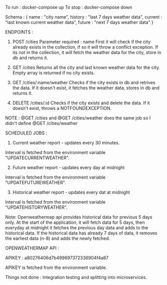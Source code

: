 To run : docker-compose up
To stop : docker-compose down

Schema : {
  name : "city name",
  history : "last 7 days weather data",
  current : "last known current weather data",
  future : "next 7 days weather data"
}

ENDPOINTS :

1. POST /cities
  Parameter required : name
  First it will check if the city already exists in the collection, if so it will throw a conflict exception.
  If its not in the collection, it will fetch the weather data for the city, store in db and returns it.

2. GET /cities
  Returns all the city and last known weather data for the city. Empty array is returned if no city exists.

3. GET /cities/:name/weather
  Checks if the city exists in db and retrives the data. If it doesn't exist, it fetches the weather data, stores in db and returns it.

4. DELETE /cities/:id
  Checks if the city exists and delete the data. If it doesn't exist, throws a NOTFOUNDEXCEPTION.

  NOTE : @GET /cities and @GET /cities/weather does the same job so I didn't define @GET /cities/weather

SCHEDULED JOBS : 

1. Current weather report - updates every 30 minutes.

  Interval is fetched from the environment variable "UPDATECURRENTWEATHER".

2. Future weather report - updates every day at midnight

  Interval is fetched from the environment variable "UPDATEFUTUREWEATHER".

3. Historical weather report - updates every dat at midnight

  Interval is fetched from the environment variable "UPDATEHISTORYWEATHER".

  Note: Openweathermap api provides historical data for previous 5 days only. 
        At the start of the application, it will fetch data for 5 days, then everyday at midnight it fetches the
        previous day data and adds to the historical data. If the historical data has already 7 days of data, it removes the earliest data (n-8) and adds the newly fetched.

OPENWEATHERMAP API :

APIKEY : a80276406d7b499697372336904f4a87

APIKEY is fetched from the environment variable.



Things not done : Integration testing and splitting into microservices.